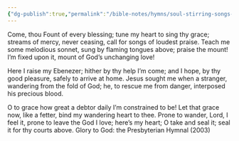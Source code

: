 ```yaml
---
{"dg-publish":true,"permalink":"/bible-notes/hymns/soul-stirring-songs-and-hymns/come-thou-fount/","title":"Come Thou Fount","created":"","updated":""}
---
```



Come, thou Fount of every blessing;
tune my heart to sing thy grace;
streams of mercy, never ceasing,
call for songs of loudest praise.
Teach me some melodious sonnet,
sung by flaming tongues above;
praise the mount! I’m fixed upon it,
mount of God’s unchanging love!

Here I raise my Ebenezer;
hither by thy help I’m come;
and I hope, by thy good pleasure,
safely to arrive at home.
Jesus sought me when a stranger,
wandering from the fold of God;
he, to rescue me from danger,
interposed his precious blood.

O to grace how great a debtor
daily I’m constrained to be!
Let that grace now, like a fetter,
bind my wandering heart to thee.
Prone to wander, Lord, I feel it,
prone to leave the God I love;
here’s my heart; O take and seal it;
seal it for thy courts above.
Glory to God: the Presbyterian Hymnal (2003)